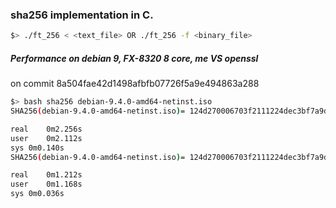### sha256 implementation in C.
```bash
$> ./ft_256 < <text_file> OR ./ft_256 -f <binary_file>
```

##### Performance on debian 9, FX-8320 8 core, me VS openssl
on commit 8a504fae42d1498afbfb07726f5a9e494863a288
```bash
$> bash sha256 debian-9.4.0-amd64-netinst.iso
SHA256(debian-9.4.0-amd64-netinst.iso)= 124d270006703f2111224dec3bf7a9d01450168be41d4834f88fdd035552b044

real	0m2.256s
user	0m2.112s
sys	0m0.140s
SHA256(debian-9.4.0-amd64-netinst.iso)= 124d270006703f2111224dec3bf7a9d01450168be41d4834f88fdd035552b044

real	0m1.212s
user	0m1.168s
sys	0m0.036s

```
